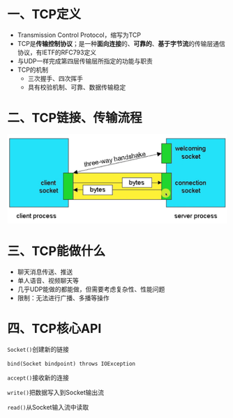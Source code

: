 # 一、TCP定义

- Transmission Control Protocol，缩写为TCP
- TCP是**传输控制协议**；是一种**面向连接**的、**可靠的**、**基于字节流**的传输层通信协议，有IETF的RFC793定义
- 与UDP一样完成第四层传输层所指定的功能与职责
- TCP的机制
  - 三次握手、四次挥手
  - 具有校验机制、可靠、数据传输稳定

# 二、TCP链接、传输流程

![image-20210308131547742](../img/6-TCP链接、传输流程.png) 

# 三、TCP能做什么

- 聊天消息传送、推送
- 单人语音、视频聊天等
- 几乎UDP能做的都能做，但需要考虑复杂性、性能问题
- 限制：无法进行广播、多播等操作

# 四、TCP核心API

`Socket()`创建新的链接

`bind(Socket bindpoint) throws IOException`

`accept()`接收新的连接

`write()`把数据写入到Socket输出流

`read()`从Socket输入流中读取

